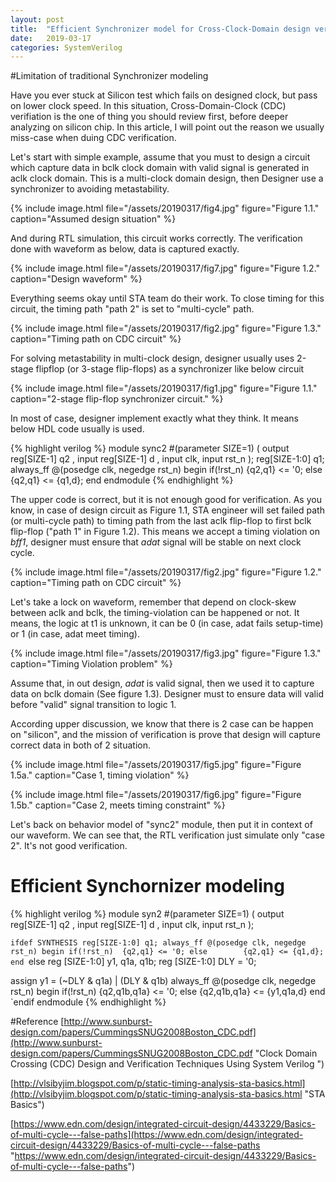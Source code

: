 ```yaml
---
layout: post
title:  "Efficient Synchronizer model for Cross-Clock-Domain design verification"
date:   2019-03-17
categories: SystemVerilog
---
```


#Limitation of traditional Synchronizer modeling

Have you ever stuck at Silicon test which fails on designed clock, but pass on lower clock speed. In this situation, Cross-Domain-Clock (CDC) verifiation is the one of thing you should review first, before deeper analyzing on silicon chip. In this article, I will point out the reason we usually miss-case when duing CDC verification.

Let's start with simple example, assume that you must to design a circuit which capture data in bclk clock domain with valid signal is generated in aclk clock domain. This is a multi-clock domain design, then Designer use a synchronizer to avoiding metastability.

{% include image.html
  file="/assets/20190317/fig4.jpg" 
  figure="Figure 1.1."
  caption="Assumed design situation" %}

And during RTL simulation, this circuit works correctly. The verification done with waveform as below, data is captured exactly.

{% include image.html
  file="/assets/20190317/fig7.jpg" 
  figure="Figure 1.2."
  caption="Design waveform" %}

Everything seems okay until STA team do their work. To close timing for this circuit, the timing path "path 2" is set to "multi-cycle" path.

{% include image.html
  file="/assets/20190317/fig2.jpg" 
  figure="Figure 1.3."
  caption="Timing path on CDC circuit" %}








For solving metastability in multi-clock design, designer usually uses 2-stage flipflop (or 3-stage flip-flops) as a synchronizer like below circuit

{% include image.html
  file="/assets/20190317/fig1.jpg" 
  figure="Figure 1.1."
  caption="2-stage flip-flop synchronizer circuit." %}

In most of case, designer implement exactly what they think. It means below HDL code usually is used.  

{% highlight verilog %}
module sync2 #(parameter SIZE=1)
(
  output reg[SIZE-1] q2 ,
  input  reg[SIZE-1] d  ,
  input              clk,
  input              rst_n
);
  reg[SIZE-1:0] q1;
  always_ff @(posedge clk, negedge rst_n) begin
    if(!rst_n)  {q2,q1} <= '0;
    else        {q2,q1} <= {q1,d};
  end
endmodule
{% endhighlight %} 

The upper code is correct, but it is not enough good for verification. As you know, in case of design circuit as Figure 1.1, STA engineer will set failed path (or multi-cycle path) to timing path from the last aclk flip-flop to first bclk flip-flop ("path 1" in Figure 1.2). This means we accept a timing violation on *bff1*, designer must ensure that *adat* signal will be stable on next clock cycle.

{% include image.html
  file="/assets/20190317/fig2.jpg" 
  figure="Figure 1.2."
  caption="Timing path on CDC circuit" %}

Let's take a lock on waveform, remember that depend on clock-skew between aclk and bclk, the timing-violation can be happened or not. It means, the logic at t1 is unknown, it can be 0 (in case, adat fails setup-time) or 1 (in case, adat meet timing).  

{% include image.html
  file="/assets/20190317/fig3.jpg" 
  figure="Figure 1.3."
  caption="Timing Violation problem" %}

Assume that, in out design, *adat* is valid signal, then we used it to capture data on bclk domain (See figure 1.3). Designer must to ensure data will valid before "valid" signal transition to logic 1. 


According upper discussion, we know that there is 2 case can be happen on "silicon", and the mission of verification is prove that design will capture correct data in both of 2 situation.

{% include image.html
  file="/assets/20190317/fig5.jpg" 
  figure="Figure 1.5a."
  caption="Case 1, timing violation" %}

{% include image.html
  file="/assets/20190317/fig6.jpg" 
  figure="Figure 1.5b."
  caption="Case 2, meets timing constraint" %}

Let's back on behavior model of "sync2" module, then put it in context of our waveform. We can see that, the RTL verification just simulate only "case 2". It's not good verification. 


# Efficient Synchornizer modeling



{% highlight verilog %}
module syn2 #(parameter SIZE=1)
(
  output reg[SIZE-1] q2 ,
  input  reg[SIZE-1] d  ,
  input              clk,
  input              rst_n
);

`ifdef SYNTHESIS
  reg[SIZE-1:0] q1;
  always_ff @(posedge clk, negedge rst_n) begin
    if(!rst_n)  {q2,q1} <= '0;
    else        {q2,q1} <= {q1,d};
  end
`else
  reg [SIZE-1:0] y1, q1a, q1b;
  reg [SIZE-1:0] DLY = '0;

  assign y1 = (~DLY & q1a) | (DLY & q1b)
  always_ff @(posedge clk, negedge rst_n) begin
    if(!rst_n) {q2,q1b,q1a} <= '0;
    else       {q2,q1b,q1a} <= {y1,q1a,d}
  end
`endif
endmodule
{% endhighlight %} 

#Reference 
[http://www.sunburst-design.com/papers/CummingsSNUG2008Boston_CDC.pdf](http://www.sunburst-design.com/papers/CummingsSNUG2008Boston_CDC.pdf "Clock Domain Crossing (CDC) Design and Verification Techniques Using System Verilog ")

[http://vlsibyjim.blogspot.com/p/static-timing-analysis-sta-basics.html](http://vlsibyjim.blogspot.com/p/static-timing-analysis-sta-basics.html "STA Basics")

[https://www.edn.com/design/integrated-circuit-design/4433229/Basics-of-multi-cycle---false-paths](https://www.edn.com/design/integrated-circuit-design/4433229/Basics-of-multi-cycle---false-paths "https://www.edn.com/design/integrated-circuit-design/4433229/Basics-of-multi-cycle---false-paths")